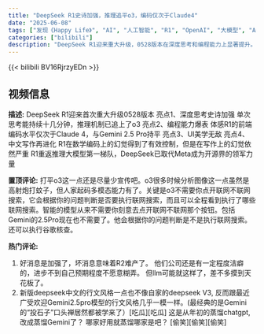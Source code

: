 ```yaml
---
title: "DeepSeek R1史诗加强，推理追平o3，编码仅次于Claude4"
date: "2025-06-08"
tags: ["发现《Happy Life》", "AI", "人工智能", "R1", "OpenAI", "大模型", "AI编程", "AIGC", "DeepSeek"]
categories: ["bilibili"]
description: "DeepSeek R1迎来重大升级，0528版本在深度思考和编程能力上显著提升。其推理能力已追平GPT-3，前端编码水平仅次于Claude 4，与Gemini 2.5 Pro持平。UI设计优秀，中文写作能力有所进化，但仍存在幻觉问题。DeepSeek R1的此次升级使其重返推理大模型第一梯队，并使DeepSeek成为开源领域的领军力量。"
---
```


{{< bilibili BV16RjrzyEDn >}}

## 视频信息

**描述:**
DeepSeek R1迎来首次重大升级0528版本
亮点1、深度思考史诗加强
单次思考能持续十几分钟，推理机制已追上了o3
亮点2、编程能力爆表
体感R1的前端编码水平仅次于Claude 4，与Gemini 2.5 Pro持平
亮点3、UI美学无敌
亮点4、中文写作再进化
R1在数学编码上的幻觉得到了有效控制，但是在写作上的幻觉依然严重
R1重返推理大模型第一梯队，DeepSeek已取代Meta成为开源界的领军力量

**置顶评论:**
打平o3这一点还是尽量少宣传吧。o3很多时候分析图像这一点虽然是高射炮打蚊子，但人家起码多模态能力有了。关键是o3不需要你点开联网不联网搜索，它会根据你的问题判断是否要执行联网搜索，而且可以全程看到执行了哪些联网搜索。智能的模型从来不需要你刻意去点开联网不联网那个按钮。包括Gemini的2.5Pro现在也不需要了。他会根据你的问题判断是不是执行联网搜索。还可以执行谷歌核查。

**热门评论:**
1. 好消息是加强了，坏消息意味着R2难产了。
他们公司还是有一定程度洁癖的，进步不到自己预期程度不愿意糊弄。
但llm可能就这样了，差不多摸到天花板了。
2. 新版deepseek中文的行文风格一点也不像自家的deepseek V3,  反而跟最近广受欢迎Gemini2.5pro模型的行文风格几乎一模一样。(最经典的是Gemini的“投石子”口头禅居然都被学来了）[吃瓜][吃瓜]  这是从年初的蒸馏chatgpt,改成蒸馏Gemini了？  哪家好用就蒸馏哪家是吧？  [偷笑][偷笑][偷笑]
